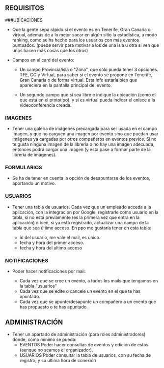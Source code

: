 ## REQUISITOS

###UBICACIONES

- Que la gente sepa rápido si el evento es en Tenerife, Gran Canaria o virtual, además de a lo mejor sacar en algún sitio la estadística, a modo ranking, como se  ha hecho para los usuarios con más eventos puntuados. (puede servir para motivar a los de una isla u otra si ven que unos hacen más cosas que los otros) 

-  Campos en el card del evento:

	- Un campo Provincia/isla o "Zona", que sólo pueda tener 3 opciones. TFE, GC y Virtual, para 	saber si el evento se propone en Tenerife, Gran Canaria o de forma virtual. Esta info estaría    bien que apareciera en la pantalla principal del evento.

	- Un segundo campo que si sea libre e indique la ubicación (como el que está en el prototipo), y si es virtual pueda indicar el enlace a la videoconferencia creada.

### IMAGENES

- Tener una galería de imágenes precargada para ser usada en el campo Imagen, y que no carguen una imagen por evento sino que puedan usar imágenes ya cargadas por otros compañeros en eventos previos. Si no te gusta ninguna imagen de la librería o no hay una imagen adecuada, entonces podrá cargar una imagen (y esta pase a formar parte de la librería de imágenes).

### FORMULARIOS

- Se ha de tener en cuenta la opción de desapuntarse de los eventos, aportando un motivo.


### USUARIOS

- Tener una tabla de usuarios. Cada vez que un empleado acceda a la aplicación, con la integración por Google, registrarle como usuario en la tabla, si no está previamente (es la primera vez que entra en la aplicación) o bien, si ya está registrado, actualizar una campo de la tabla que sea último acceso.  En ppo me gustaría tener en esta tabla:

	- id del usuario, me vale el mail, es único.
	- fecha y hora del primer acceso.
	- fecha y hora del ultimo acceso

### NOTIFICACIONES

- Poder hacer notificaciones por mail:

	- Cada vez que se cree un evento, a todos los mails que tengamos en la tabla "usuarios"
	- Cada vez que se edite o cancele un evento en el que te has apuntado.
	- Cada vez que se apunte/desapunte un compañero a un evento que has propuesto o te has apuntado.


## ADMINISTRACIÓN

- Tener un apartado de administración (para roles administradores) donde, como mínimo se pueda:
 	- EVENTOS  Poder hacer consultas de eventos y edición de estos (aunque no seamos el organizador).
 	- USUARIOS Poder consultar la tabla de usuarios, con su fecha de registro, y su ultima hora de conexión